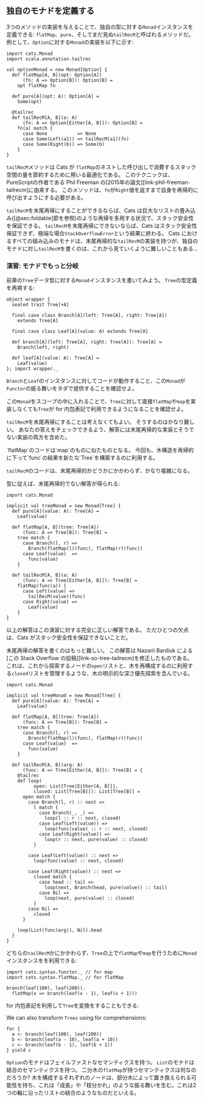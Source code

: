## 独自のモナドを定義する

3つのメソッドの実装を与えることで、独自の型に対する`Monad`インスタンスを定義できる:
`flatMap`、`pure`、そしてまだ見ぬ`tailRecM`と呼ばれるメソッドだ。
例として、`Option`に対する`Monad`の実装を以下に示す:

```tut:book:silent
import cats.Monad
import scala.annotation.tailrec

val optionMonad = new Monad[Option] {
  def flatMap[A, B](opt: Option[A])
      (fn: A => Option[B]): Option[B] =
    opt flatMap fn

  def pure[A](opt: A): Option[A] =
    Some(opt)

  @tailrec
  def tailRecM[A, B](a: A)
      (fn: A => Option[Either[A, B]]): Option[B] =
    fn(a) match {
      case None           => None
      case Some(Left(a1)) => tailRecM(a1)(fn)
      case Some(Right(b)) => Some(b)
    }
}
```

`tailRecM`メソッドは Cats が `flatMap`のネストした呼び出しで消費するスタック空間の量を節約するために用いる最適化である。
このテクニックは、PureScriptの作者である Phil Freeman の[2015年の論文][link-phil-freeman-tailrecm]に由来する。
このメソッドは、`fn`が`Right`値を返すまで自身を再帰的に呼び出すようにする必要がある。

`tailRecM`を末尾再帰にすることができるならば、Cats は巨大なリストの畳み込み([@sec:foldable]節を参照)のような再帰を多用する状況で、スタック安全性を保証できる。
`tailRecM`を末尾再帰にできないならば、Cats はスタック安全性保証できず、極端な場合`StackOverflowError`という結果に終わる。
Cats におけるすべての組み込みのモナドは、末尾再帰的な`tailRecM`の実装を持つが、独自のモナドに対し`tailRecM`を書くのは、これから見ていくように難しいこともある...

### 演習: モナドでもっと分岐

前章の`Tree`データ型に対する`Monad`インスタンスを書いてみよう。
`Tree`の型定義を再掲する:

```tut:book:silent
object wrapper {
  sealed trait Tree[+A]

  final case class Branch[A](left: Tree[A], right: Tree[A])
    extends Tree[A]

  final case class Leaf[A](value: A) extends Tree[A]

  def branch[A](left: Tree[A], right: Tree[A]): Tree[A] =
    Branch(left, right)

  def leaf[A](value: A): Tree[A] =
    Leaf(value)
}; import wrapper._
```

`Branch`と`Leaf`のインスタンスに対してコードが動作すること、この`Monad`が`Functor`の振る舞いをタダで提供することを確認せよ。

この`Monad`をスコープの中に入れることで、`Tree`に対して直接`flatMap`や`map`を実装しなくても`Tree`が for 内包表記で利用できるようになることを確認せよ。

`tailRecM`を末尾再帰にすることは考えなくてもよい。
そうするのはかなり難しい。
あなたの答えをチェックできるよう、解答には末尾再帰的な実装とそうでない実装の両方を含めた。

<div class="solution">
`flatMap`のコードは`map`のものに似たものとなる。
今回も、木構造を再帰的に下って`func`の結果を新たな`Tree`を構築するのに利用する。

`tailRecM`のコードは、末尾再帰的かどうかにかかわらず、かなり複雑になる。

型に従えば、末尾再帰的でない解答が得られる:

```tut:book:silent
import cats.Monad

implicit val treeMonad = new Monad[Tree] {
  def pure[A](value: A): Tree[A] =
    Leaf(value)

  def flatMap[A, B](tree: Tree[A])
      (func: A => Tree[B]): Tree[B] =
    tree match {
      case Branch(l, r) =>
        Branch(flatMap(l)(func), flatMap(r)(func))
      case Leaf(value)  =>
        func(value)
    }

  def tailRecM[A, B](a: A)
      (func: A => Tree[Either[A, B]]): Tree[B] =
    flatMap(func(a)) {
      case Left(value) =>
        tailRecM(value)(func)
      case Right(value) =>
        Leaf(value)
    }
}
```

以上の解答はこの演習に対する完全に正しい解答である。
ただひとつの欠点は、Cats がスタック安全性を保証できないことだ。

末尾再帰の解答を書くのはもっと難しい。
この解答は Nazarii Bardiuk による[この Stack Overflow の投稿][link-so-tree-tailrecm]を修正したものである。
これは、これから探索するノードの`open`リストと、木を再構成するのに利用する`closed`リストを管理するような、木の明示的な深さ優先探索を含んでいる。

```tut:book:silent
import cats.Monad

implicit val treeMonad = new Monad[Tree] {
  def pure[A](value: A): Tree[A] =
    Leaf(value)

  def flatMap[A, B](tree: Tree[A])
      (func: A => Tree[B]): Tree[B] =
    tree match {
      case Branch(l, r) =>
        Branch(flatMap(l)(func), flatMap(r)(func))
      case Leaf(value)  =>
        func(value)
    }

  def tailRecM[A, B](arg: A)
      (func: A => Tree[Either[A, B]]): Tree[B] = {
    @tailrec
    def loop(
          open: List[Tree[Either[A, B]]],
          closed: List[Tree[B]]): List[Tree[B]] =
      open match {
        case Branch(l, r) :: next =>
          l match {
            case Branch(_, _) =>
              loop(l :: r :: next, closed)
            case Leaf(Left(value)) =>
              loop(func(value) :: r :: next, closed)
            case Leaf(Right(value)) =>
              loop(r :: next, pure(value) :: closed)
          }

        case Leaf(Left(value)) :: next =>
          loop(func(value) :: next, closed)

        case Leaf(Right(value)) :: next =>
          closed match {
            case head :: tail =>
              loop(next, Branch(head, pure(value)) :: tail)
            case Nil =>
              loop(next, pure(value) :: closed)
          }
        case Nil =>
          closed
      }

    loop(List(func(arg)), Nil).head
  }
}
```

どちらの`tailRecM`かにかかわらず、`Tree`の上で`flatMap`や`map`を行うために`Monad`インスタンスをを利用できる:

```tut:book:silent
import cats.syntax.functor._ // for map
import cats.syntax.flatMap._ // for flatMap
```

```tut:book
branch(leaf(100), leaf(200)).
  flatMap(x => branch(leaf(x - 1), leaf(x + 1)))
```

for 内包表記を利用して`Tree`を変換をすることもできる:

We can also transform `Trees` using for comprehensions:

```tut:book
for {
  a <- branch(leaf(100), leaf(200))
  b <- branch(leaf(a - 10), leaf(a + 10))
  c <- branch(leaf(b - 1), leaf(b + 1))
} yield c
```

`Option`のモナドはフェイルファストなセマンティクスを持つ。
`List`のモナドは結合のセマンティクスを持つ。
二分木の`flatMap`が持つセマンティクスは何なのだろうか?
木を構成するそれぞれのノードは、部分木によって置き換えられる可能性を持ち、これは「成長」や「枝分かれ」のような振る舞いを生む。これは2つの軸に沿ったリストの結合のようなものだといえる。
</div>
